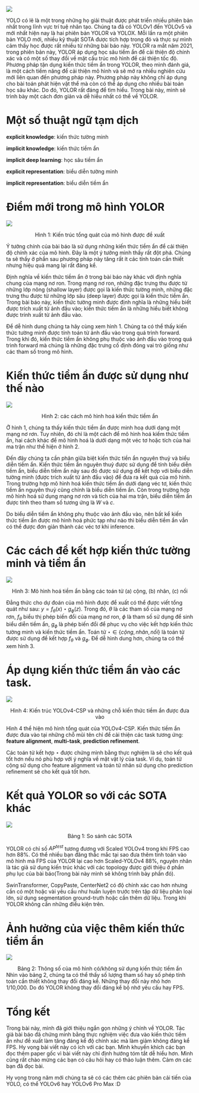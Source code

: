 ![](https://images.viblo.asia/c517d38d-8545-40d6-8a58-f0f3b4c7f76b.png)


YOLO có lẽ là một trong những họ giải thuật được phát triển nhiều phiên bản nhất trong lĩnh vực trí tuệ nhân tạo. Chúng ta đã có YOLOv1 đến YOLOv5 và mới nhất hiện nay là hai phiên bản YOLOR và YOLOX. Mỗi lần ra một phiên bản YOLO mới, nhiều kỹ thuật SOTA được tích hợp trong đó và thực sự mình cảm thấy học được rất nhiều từ những bài báo này. YOLOR ra mắt năm 2021, trong phiên bản này, YOLOR áp dụng học sâu tiềm ẩn để cải thiện độ chính xác và có một số thay đổi về mặt cấu trúc mô hình để cải thiện tốc độ. Phương pháp tận dụng kiến thức tiềm ẩn trong YOLOR, theo mình đánh giá, là một cách tiềm năng để cải thiện mô hình và sẽ mở ra nhiều nghiên cứu mới liên quan đến phương pháp này. Phương pháp này không chỉ áp dụng cho bài toán phát hiện vật thể mà còn có thể áp dụng cho nhiều bài toán học sâu khác. Do đó, YOLOR rất đáng để tìm hiểu. Trong bài này, mình sẽ trình bày một cách đơn giản và dễ hiểu nhất có thể về YOLOR. 

# Một số thuật ngữ tạm dịch
**explicit knowledge**: kiến thức tường minh

**implicit knowledge**: kiến thức tiềm ẩn

**implicit deep learning**: học sâu tiềm ẩn

**explicit representation**: biểu diễn tường minh

**implicit representation**: biểu diễn tiềm ẩn

# Điểm mới trong mô hình YOLOR
![](https://images.viblo.asia/d8ab51aa-c990-4744-a05e-0ef714501526.png)
<div align="center">Hình 1: Kiến trúc tổng quát của mô hình được đề xuất</div>

Ý tưởng chính của bài báo là sử dụng những kiến thức tiềm ẩn để cải thiện độ chính xác của mô hình. Đây là một ý tưởng mình thấy rất đột phá. Chúng ta sẽ thấy ở phần sau phương pháp này tăng rất ít các tính toán cần thiết nhưng hiệu quả mang lại rất đáng kể. 

Định nghĩa về kiến thức tiềm ẩn ở trong bài báo này khác với định nghĩa chung của mạng nơ ron. Trong mạng nơ ron, những đặc trưng thu được từ những lớp nông (shallow layer) được gọi là kiến thức tường minh, những đặc trưng thu được từ những lớp sâu (deep layer) được gọi là kiến thức tiềm ẩn. Trong bài báo này, kiến thức tường minh được định nghĩa là những hiểu biết được trích xuất từ ảnh đầu vào; kiến thức tiềm ẩn là những hiểu biết không được trính xuất từ ảnh đầu vào. 

Để dễ hình dung chúng ta hãy cùng xem hình 1. Chúng ta có thể thấy kiến thức tường minh được tính toán từ ảnh đầu vào trong quá trình forward. Trong khi đó, kiến thức tiềm ẩn không phụ thuộc vào ảnh đầu vào trong quá trình forward mà chúng là những đặc trưng cố định đóng vai trò giống như các tham số trong mô hình.

# Kiến thức tiềm ẩn được sử dụng như thế nào
![](https://images.viblo.asia/599d4815-bed0-4392-a9cd-01962f679122.png)
<div align="center">Hình 2: các cách mô hình hoá kiến thức tiềm ẩn</div>

Ở hình 1, chúng ta thấy kiến thức tiềm ẩn được minh hoạ dưới dạng một mạng nơ rơn. Tuy nhiên, đó chỉ là một cách để mô hình hoá kiếm thức tiềm ẩn, hai cách khác để mô hình hoá là dưới dạng một véc tơ hoặc tích của hai ma trận như thể hiện ở hình 2. 

Đến đây chúng ta cần phân giữa biệt kiến thức tiền ẩn nguyên thuỷ và biểu diễn tiềm ẩn. Kiến thức tiềm ẩn nguyên thuỷ được sử dụng để tính biểu diễn tiềm ẩn, biểu diễn tiềm ẩn này sau đó được sử dụng để kết hợp với biểu diễn tường minh (được trích xuất từ ảnh đầu vào) để đưa ra kết quả của mô hình. Trong trường hợp mô hình hoá kiến thức tiềm ẩn dưới dạng véc tơ, kiến thức tiềm ẩn nguyên thuỷ cũng chính là biểu diễn tiềm ẩn. Còn trong trường hợp mô hình hoá sử dụng mạng nơ rơn và tích của hai ma trận, biểu diễn tiềm ẩn được tính theo tham số tương ứng là $W$ và $c$. 

Do biểu diễn tiềm ẩn không phụ thuộc vào ảnh đầu vào, nên bất kể kiến thức tiềm ẩn được mô hình hoá phức tạp như nào thì biểu diễn tiềm ẩn vẫn có thể được đơn giản thành các véc tơ khi inference.

# Các cách để kết hợp kiến thức tường minh và tiềm ẩn
![](https://images.viblo.asia/d61391fb-7be4-47ca-a230-b5b7468f110c.png)
<div align="center">Hình 3: Mô hình hoá tiềm ẩn bằng các toán tử (a) cộng, (b) nhân, (c) nối</div>

Đẳng thức cho dự đoán của mô hình được để xuất có thể được viết tổng quát như sau: $y = {f}_\theta(x) \star {g}_\phi(z)$. Trong đó, $\theta$ là các tham số của mạng nơ rơn, ${f}_\theta$ biểu thị phép biến đổi của mạng nơ ron, $\phi$ là tham số sử dụng để sinh biểu diễn tiềm ẩn, ${g}_\phi$ là phép biến đổi để phục vụ cho việc kết hợp kiến thức tường minh và kiến thức tiềm ẩn. Toán tử $\star \in \{cộng, nhân, nối\}$ là toán tử được sử dụng để kết hợp ${f}_\theta$ và ${g}_\phi$. Để dễ hình dung hơn, chúng ta có thể xem hình 3.

# Áp dụng kiến thức tiềm ẩn vào các task.
![](https://images.viblo.asia/d4ab1fa1-4a4a-4bdd-a0c4-6f44b1b95b5d.png)
<div align="center">Hình 4: Kiến trúc YOLOv4-CSP và những chỗ kiến thức tiềm ẩn được đưa vào</div>

Hình 4 thể hiện mô hình tổng quát của YOLOv4-CSP. Kiến thức tiềm ẩn được đưa vào tại những chỗ mũi tên chỉ để cải thiện các task tương ứng: **feature alignment**, **multi-task**, **prediction refinement**. 

Các toán tử kết hợp $\star$ được chứng mình bằng thực nghiệm là sẽ cho kết quả tốt hơn nếu nó phù hợp với ý nghĩa về mặt vật lý của task. Ví dụ, toán tử cộng sử dụng cho feature alignment và toán tử nhân sử dụng cho prediction refinement sẽ cho kết quả tốt hơn.

# Kết quả YOLOR so với các SOTA khác
![](https://images.viblo.asia/66efe437-d576-4aa1-b8b7-e9553e4fbfc0.png)
<div align="center">Bảng 1: So sánh các SOTA</div>

YOLOR có chỉ số $AP^{test}$ tương đương với Scaled YOLOv4 trong khi FPS cao hơn 88%. Có thể nhiều bạn đăng thắc mắc tại sao đưa thêm tính toán vào mô hình mà FPS của YOLOR lại cao hơn Scaled-YOLOv4 88%, nguyên nhân là tác giả sử dụng kiến trúc khác với các topology được giới thiệu ở phần phụ lục của bài báo(Trong bài này mình sẽ không trình bày phần đó). 

SwinTransformer, CopyPaste, CenterNet2 có độ chính xác cao hơn nhưng cần có một hoặc vài yêu cầu như huấn luyện trước trên tập dữ liệu phân loại lớn, sử dụng segmentation ground-truth hoặc cần thêm dữ liệu. Trong khi YOLOR không cần những điều kiện trên.

# Ảnh hưởng của việc thêm kiến thức tiềm ẩn
![](https://images.viblo.asia/bb4439e9-f4c0-4cd8-a8f7-d0cd82420976.png)
<div align="center">Bảng 2: Thông số của mô hình có/không sử dụng kiến thức tiềm ẩn</div>
Nhìn vào bảng 2, chúng ta có thể thấy số lượng tham số hay số phép tính toán cần thiết không thay đổi đáng kể. Những thay đổi này nhỏ hơn 1/10,000. Do đó YOLOR không thay đổi đáng kể bộ nhớ yêu cầu hay FPS.

# Tổng kết
Trong bài này, mình đã giới thiệu ngắn gọn những ý chính về YOLOR. Tác giả bài báo đã chứng minh bằng thực nghiệm việc đưa vào kiến thức tiềm ẩn như đề xuất làm tăng đáng kể độ chính xác mà làm giảm không đáng kể FPS. Hy vọng bài viết này có ích với các bạn. Mình khuyến khích các bạn đọc thêm paper gốc vì bài viết này chỉ định hướng tóm tắt dễ hiểu hơn. Mình cũng rất chào mừng các bạn có câu hỏi hay có thảo luận thêm. Cảm ơn các bạn đã đọc bài. 

Hy vọng trong năm mới chúng ta sẽ có các thêm các phiên bản cải tiến của YOLO, có thể YOLOv6 hay YOLOv6 Pro Max :D